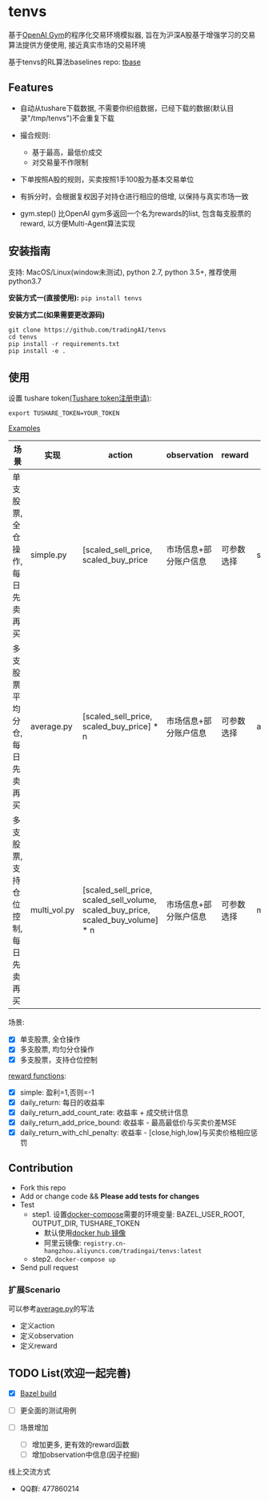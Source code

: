 # tenvs

基于[OpenAI Gym](https://gym.openai.com/)的程序化交易环境模拟器, 旨在为沪深A股基于增强学习的交易算法提供方便使用, 接近真实市场的交易环境

基于tenvs的RL算法baselines repo: [tbase](https://github.com/tradingAI/tbase)

## Features

- 自动从tushare下载数据, 不需要你织组数据，已经下载的数据(默认目录"/tmp/tenvs")不会重复下载
- 撮合规则:

  - 基于最高，最低价成交
  - 对交易量不作限制

- 下单按照A股的规则，买卖按照1手100股为基本交易单位

- 有拆分时，会根据复权因子对持仓进行相应的倍增, 以保持与真实市场一致

- gym.step() 比OpenAI gym多返回一个名为rewards的list, 包含每支股票的reward, 以方便Multi-Agent算法实现

## 安装指南

支持: MacOS/Linux(window未测试), python 2.7, python 3.5+, 推荐使用 python3.7

**安装方式一(直接使用):** `pip install tenvs`

**安装方式二(如果需要更改源码)**
```
git clone https://github.com/tradingAI/tenvs
cd tenvs
pip install -r requirements.txt
pip install -e .
```

## 使用

设置 tushare token[(Tushare token注册申请)](https://tushare.pro/register?reg=124861):

```
export TUSHARE_TOKEN=YOUR_TOKEN
```

[Examples](tenvs/envs)

场景                   | 实现           | action                                           | observation | reward | 使用例子
-------------------- | ------------ | ------------------------------------------------ | ----------- | ------ | -----------------
单支股票, 全仓操作, 每日先卖再买   | simple.py    | [scaled_sell_price, scaled_buy_price                                  | 市场信息+部分账户信息 | 可参数选择  | simple_test.py
多支股票平均分仓, 每日先卖再买     | average.py   | [scaled_sell_price, scaled_buy_price] * n                              | 市场信息+部分账户信息 | 可参数选择  | average_test.py
多支股票, 支持仓位控制, 每日先卖再买 | multi_vol.py | [scaled_sell_price, scaled_sell_volume, scaled_buy_price, scaled_buy_volume] * n | 市场信息+部分账户信息 | 可参数选择  | multi_vol_test.py

场景:

- [x] 单支股票, 全仓操作
- [x] 多支股票, 均匀分仓操作
- [x] 多支股票，支持仓位控制

[reward functions](tenvs/envs/reward.py):

- [x] simple: 盈利=1,否则=-1
- [x] daily_return: 每日的收益率
- [x] daily_return_add_count_rate: 收益率 + 成交统计信息
- [x] daily_return_add_price_bound: 收益率 - 最高最低价与买卖价差MSE
- [x] daily_return_with_chl_penalty: 收益率 - [close,high,low]与买卖价格相应惩罚

## Contribution
- Fork this repo
- Add or change code && **Please add tests for changes**
- Test
  - step1. 设置[docker-compose](docker-compose.yml)需要的环境变量: BAZEL_USER_ROOT, OUTPUT_DIR, TUSHARE_TOKEN
    - 默认使用[docker hub 镜像](https://hub.docker.com/repository/docker/tradingai/tenvs)
    - 阿里云镜像: `registry.cn-hangzhou.aliyuncs.com/tradingai/tenvs:latest`
  - step2. `docker-compose up`
- Send pull request

### 扩展Scenario

可以参考[average.py](tenvs/envs/average.py)的写法

- 定义action
- 定义observation
- 定义reward

## TODO List(欢迎一起完善)

- [x] [Bazel build](https://bazel.build/)
- [ ] 更全面的测试用例
- [ ] 场景增加

  - [ ] 增加更多, 更有效的reward函数
  - [ ] 增加observation中信息(因子挖掘)

线上交流方式

- QQ群: 477860214
